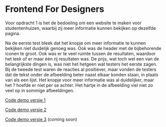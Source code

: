 # Frontend For Designers

Voor opdracht 1 is het de bedoeling om een website te maken voor studentenhuizen, waarbij zij meer informatie kunnen bekijken op dezelfde pagina.

Na de eerste test bleek dat het knopje om meer informatie te kunnen bekijken niet duidelijk genoeg was. Ook was de header met de bijbehorende iconen te groot. Ook was er te veel ruimte tussen de resultaten, waardoor het leek of er maar één rij resultaten was. De prijs, wat toch wel een van de belangrijkste dingen is, was niet het hetgeen wat testers het eerste zagen.
Bij de tweede test waren de reacties al positiever, maar vonden de testers dat de tekst onder de afbeelding beter naast elkaar konden staan, in plaats van als een lijst. Het knopje voor meer informatie was al duidelijker, maar het ? hoefde er niet per se achter. Het hartje in de afbeelding viel niet zo veel op in sommige afbeeldingen.

[Code demo versie 1](https://github.com/AnneWS/FFDweek1/blob/master/v1/html1)

[Code demo versie 2](https://github.com/AnneWS/FFDweek1/blob/master/v2/html2)

[Code demo versie 3](FFDweek1/v3/html3) (coming soon)
